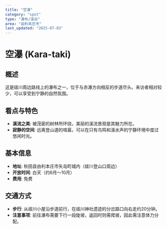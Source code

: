 ```yaml
---
title: "空瀑"
category: "spot"
type: "瀑布/溪谷"
area: "由利本庄市"
last_updated: "2025-07-03"
---
```


# 空瀑 (Kara-taki)

## 概述
这是祓川周边路线上的瀑布之一，位于与赤瀑方向相反的步道尽头。来访者相对较少，可以享受到宁静的自然氛围。

## 看点与特色
- **溪流之美**: 被茂密的树林所环绕，美丽的溪流景观是其魅力所在。
- **寂静的空间**: 远离登山道的喧嚣，可以在只有鸟鸣和溪水声的宁静环境中度过悠闲时光。

## 基本信息
- **地址**: 秋田县由利本庄市矢岛町城内（祓川登山口周边）
- **开放时间**: 白天（约6月～10月）
- **费用**: 免费

## 交通方式
- **步行**: 从祓川小屋沿步道前行，在祓川神社遗迹的分岔路口向右走约20分钟。
- **注意事项**: 前往瀑布需要下行一段陡坡，返回时则需爬坡，因此需注意体力分配。